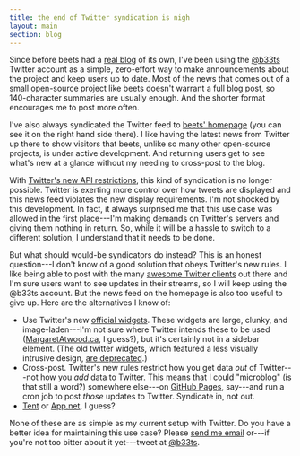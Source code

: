 ```yaml
---
title: the end of Twitter syndication is nigh
layout: main
section: blog
---
```

Since before beets had a [real blog][blog] of its own, I've been using the [@b33ts][beets-twitter] Twitter account as a simple, zero-effort way to make announcements about the project and keep users up to date. Most of the news that comes out of a small open-source project like beets doesn't warrant a full blog post, so 140-character summaries are usually enough. And the shorter format encourages me to post more often.

I've also always syndicated the Twitter feed to [beets' homepage][beets-home] (you can see it on the right hand side there). I like having the latest news from Twitter up there to show visitors that beets, unlike so many other open-source projects, is under active development. And returning users get to see what's new at a glance without my needing to cross-post to the blog.

With [Twitter's new API restrictions][api11], this kind of syndication is no longer possible. Twitter is exerting more control over how tweets are displayed and this news feed violates the new display requirements. I'm not shocked by this development. In fact, it always surprised me that this use case was allowed in the first place---I'm making demands on Twitter's servers and giving them nothing in return. So, while it will be a hassle to switch to a different solution, I understand that it needs to be done.

But what should would-be syndicators do instead? This is an honest question---I don't know of a good solution that obeys Twitter's new rules. I like being able to post with the many [awesome Twitter clients][tweetbot] out there and I'm sure users want to see updates in their streams, so I will keep using the @b33ts account. But the news feed on the homepage is also too useful to give up. Here are the alternatives I know of:

- Use Twitter's new [official widgets][widgets]. These widgets are large, clunky, and image-laden---I'm not sure where Twitter intends these to be used ([MargaretAtwood.ca][ma], I guess?), but it's certainly not in a sidebar element. (The old twitter widgets, which featured a less visually intrusive design, [are deprecated][widget-docs].)
- Cross-post. Twitter's new rules restrict how you get data *out* of Twitter---not how you *add* data to Twitter. This means that I could "microblog" (is that still a word?) somewhere else---on [GitHub Pages][], say---and run a cron job to post *those* updates to Twitter. Syndicate in, not out.
- [Tent][] or [App.net][], I guess?

None of these are as simple as my current setup with Twitter. Do you have a better idea for maintaining this use case? Please [send me email][email] or---if you're not too bitter about it yet---tweet at [@b33ts][beets-twitter].

[email]: mailto:adrian@radbox.org
[GitHub Pages]: http://pages.github.com
[widget-docs]: https://dev.twitter.com/docs/embedded-timelines
[ma]: http://www.margaretatwood.ca
[widgets]: https://twitter.com/settings/widgets
[tweetbot]: http://tapbots.com/tweetbot/
[api11]: https://dev.twitter.com/blog/changes-coming-to-twitter-api
[beets-home]: {{site.url}}
[beets-twitter]: https://twitter.com/b33ts
[blog]: {{site.url}}/blog/
[tent]: http://tent.io/
[app.net]: http://app.net/
